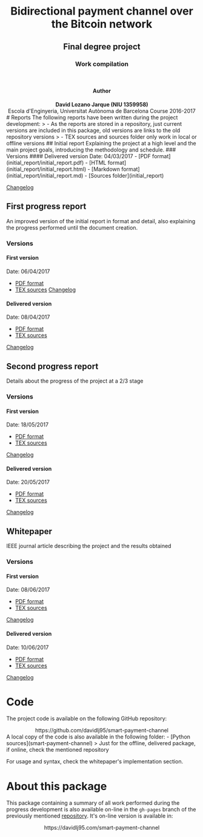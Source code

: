 <center>
<h1>Bidirectional payment channel over the Bitcoin network</h1>
<h2>Final degree project</h2>
<h3>Work compilation</h3>
<br/>
<h4>Author</h4>
<b>David Lozano Jarque (NIU 1359958)</b>
<br/>
Escola d'Enginyeria, Universitat Autònoma de Barcelona
Course 2016-2017
</center>
# Reports
The following reports have been written during the project development:
> - As the reports are stored in a repository, just current versions are included in this package, old versions are links to the old repository versions
> - TEX sources and sources folder only work in local or offline versions
## Initial report
Explaining the project at a high level and the main project goals, introducing the methodology and schedule.
### Versions
#### Delivered version
Date: 04/03/2017
 - [PDF format](initial_report/initial_report.pdf)
 - [HTML format](initial_report/initial_report.html)
 - [Markdown format](initial_report/initial_report.md)
 - [Sources folder](initial_report)

[Changelog](https://github.com/davidlj95/smart-payment-channel/commit/e4fa1f41baf3f5f6dbbac3e77551f6d5d53dde4f)
## First progress report
An improved version of the initial report in format and detail, also explaining the progress performed until the document creation.
### Versions
#### First version
Date: 06/04/2017
 - [PDF format](https://github.com/davidlj95/smart-payment-channel/raw/7abc529a17235384ceae975b9b46d863403d1630/progress_report_i/Report.pdf)
 - [TEX sources](https://github.com/davidlj95/smart-payment-channel/tree/7abc529a17235384ceae975b9b46d863403d1630/progress_report_i)
[Changelog](https://github.com/davidlj95/smart-payment-channel/commit/7abc529a17235384ceae975b9b46d863403d1630)
#### Delivered version
Date: 08/04/2017
 - [PDF format](progress_report_i/progress_report_i.pdf)
 - [TEX sources](progress_report_i)

[Changelog](https://github.com/davidlj95/smart-payment-channel/commit/0b69329e14a6ec350809f0c0d1351cb1a4ac0bb9)
## Second progress report
Details about the progress of the project at a 2/3 stage
### Versions
#### First version
Date: 18/05/2017
 - [PDF format](https://github.com/davidlj95/smart-payment-channel/raw/2a6059b89ca8461ab49e0799e3bcf5f4c432e725/progress_report_ii/progress_report_ii.pdf)
 - [TEX sources](https://github.com/davidlj95/smart-payment-channel/tree/2a6059b89ca8461ab49e0799e3bcf5f4c432e725/progress_report_ii)

[Changelog](https://github.com/davidlj95/smart-payment-channel/commit/2a6059b89ca8461ab49e0799e3bcf5f4c432e725)
#### Delivered version
Date: 20/05/2017
- [PDF format](progress_report_ii/progress_report_ii.pdf)
- [TEX sources](progress_report_ii)

[Changelog](https://github.com/davidlj95/smart-payment-channel/commit/2f2cfafbb669459921eaaef58da40a753e186809)
## Whitepaper
IEEE journal article describing the project and the results obtained
### Versions
#### First version
Date: 08/06/2017
- [PDF format](https://github.com/davidlj95/smart-payment-channel/raw/1d7b03a7a8c98cfcdc1bb91587b00ab9456d58c0/whitepaper/whitepaper.pdf)
- [TEX sources](https://github.com/davidlj95/smart-payment-channel/tree/1d7b03a7a8c98cfcdc1bb91587b00ab9456d58c0/whitepaper)

[Changelog](https://github.com/davidlj95/smart-payment-channel/commit/1d7b03a7a8c98cfcdc1bb91587b00ab9456d58c0)
#### Delivered version
Date: 10/06/2017
- [PDF format](whitepaper/whitepaper.pdf)
- [TEX sources](whitepaper)

[Changelog](https://github.com/davidlj95/smart-payment-channel/commit/889a219ea6930e219604e876d4fc172d6884cd33)
# Code
The project code is available on the following GitHub repository:
<center>
https://github.com/davidlj95/smart-payment-channel
</center>
A local copy of the code is also available in the following folder:
 - [Python sources](smart-payment-channel)
> Just for the offline, delivered package, if online, check the mentioned repository

For usage and syntax, check the whitepaper's implementation section.
# About this package
This package containing a summary of all work performed during the progress development is also available on-line in the `gh-pages` branch of the previously mentioned [repository](https://github.com/davidlj95/smart-payment-channel). It's on-line version is available in:
<center>
https://davidlj95.com/smart-payment-channel
</center>
